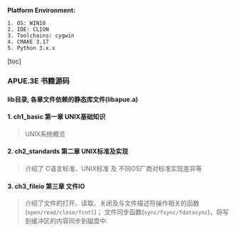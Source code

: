 **Platform Environment:**

    1. OS: WIN10
    2. IDE: CLION
    3. Toolchains: cygwin
    4. CMAKE 3.17
    5. Python 3.x.x
[toc]
### APUE.3E 书籍源码
#### lib目录, 各章文件依赖的静态库文件(libapue.a)
#### 1. ch1_basic 第一章 UNIX基础知识
> UNIX系统概览
#### 2. ch2_standards 第二章 UNIX标准及实现
> 介绍了 C语言标准、UNIX标准 及 不同OS厂商对标准实现差异等
#### 3. ch3_fileio 第三章 文件IO
> 介绍了文件的打开、读取、关闭及与文件描述符操作相关的函数(`open/read/close/fcntl`)；
> 文件同步函数(`sync/fsync/fdatasync`)，将写到缓冲区的内容同步到磁盘中.
> 